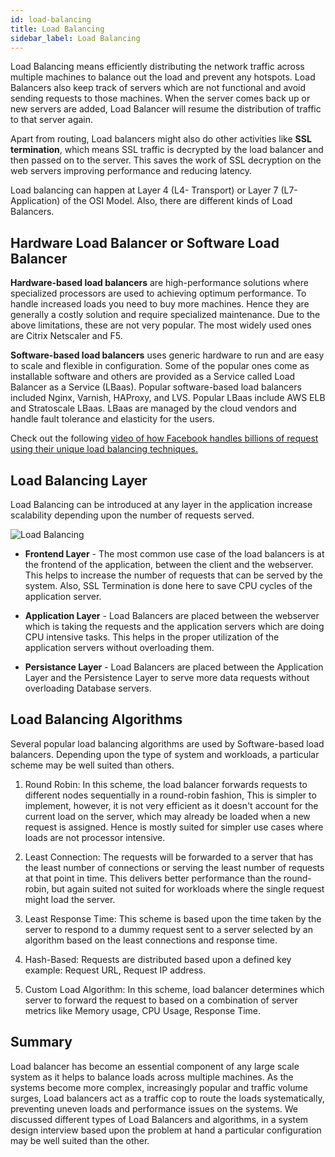 ```yaml
---
id: load-balancing
title: Load Balancing
sidebar_label: Load Balancing
---
```


Load Balancing means efficiently distributing the network traffic across multiple machines to balance out the load and prevent any hotspots. Load Balancers also keep track of servers which are not functional and avoid sending requests to those machines. When the server comes back up or new servers are added, Load Balancer will resume the distribution of traffic to that server again.

Apart from routing, Load balancers might also do other activities like **SSL termination**, which means SSL traffic is decrypted by the load balancer and then passed on to the server. This saves the work of SSL decryption on the web servers improving performance and reducing latency.

Load balancing can happen at Layer 4 (L4- Transport) or Layer 7 (L7- Application) of the OSI Model. Also, there are different kinds of Load Balancers.

## Hardware Load Balancer or Software Load Balancer

**Hardware-based load balancers** are high-performance solutions where specialized processors are used to achieving optimum performance. To handle increased loads you need to buy more machines. Hence they are generally a costly solution and require specialized maintenance. Due to the above limitations, these are not very popular. The most widely used ones are Citrix Netscaler and F5.

**Software-based load balancers** uses generic hardware to run and are easy to scale and flexible in configuration. Some of the popular ones come as installable software and others are provided as a Service called Load Balancer as a Service (LBaas). Popular software-based load balancers included Nginx, Varnish, HAProxy, and LVS. Popular LBaas include AWS ELB and Stratoscale LBaas. LBaas are managed by the cloud vendors and handle fault tolerance and elasticity for the users.

Check out the following [video of how Facebook handles billions of request using their unique load balancing techniques.](https://www.youtube.com/watch?v=bxhYNfFeVF4)

## Load Balancing Layer

Load Balancing can be introduced at any layer in the application increase scalability depending upon the number of requests served.

![Load Balancing](/img/lb.png)

- **Frontend Layer** - The most common use case of the load balancers is at the frontend of the application, between the client and the webserver. This helps to increase the number of requests that can be served by the system. Also, SSL Termination is done here to save CPU cycles of the application server.

- **Application Layer** - Load Balancers are placed between the webserver which is taking the requests and the application servers which are doing CPU intensive tasks. This helps in the proper utilization of the application servers without overloading them.
- **Persistance Layer** - Load Balancers are placed between the Application Layer and the Persistence Layer to serve more data requests without overloading Database servers.

## Load Balancing Algorithms

Several popular load balancing algorithms are used by Software-based load balancers. Depending upon the type of system and workloads, a particular scheme may be well suited than others.

1. Round Robin: In this scheme, the load balancer forwards requests to different nodes sequentially in a round-robin fashion, This is simpler to implement, however, it is not very efficient as it doesn't account for the current load on the server, which may already be loaded when a new request is assigned. Hence is mostly suited for simpler use cases where loads are not processor intensive.

2. Least Connection: The requests will be forwarded to a server that has the least number of connections or serving the least number of requests at that point in time. This delivers better performance than the round-robin, but again suited not suited for workloads where the single request might load the server.

3. Least Response Time: This scheme is based upon the time taken by the server to respond to a dummy request sent to a server selected by an algorithm based on the least connections and response time.

4. Hash-Based: Requests are distributed based upon a defined key example: Request URL, Request IP address.

5. Custom Load Algorithm: In this scheme, load balancer determines which server to forward the request to based on a combination of server metrics like Memory usage, CPU Usage, Response Time.

## Summary

Load balancer has become an essential component of any large scale system as it helps to balance loads across multiple machines. As the systems become more complex, increasingly popular and traffic volume surges, Load balancers act as a traffic cop to route the loads systematically, preventing uneven loads and performance issues on the systems. We discussed different types of Load Balancers and algorithms, in a system design interview based upon the problem at hand a particular configuration may be well suited than the other.
